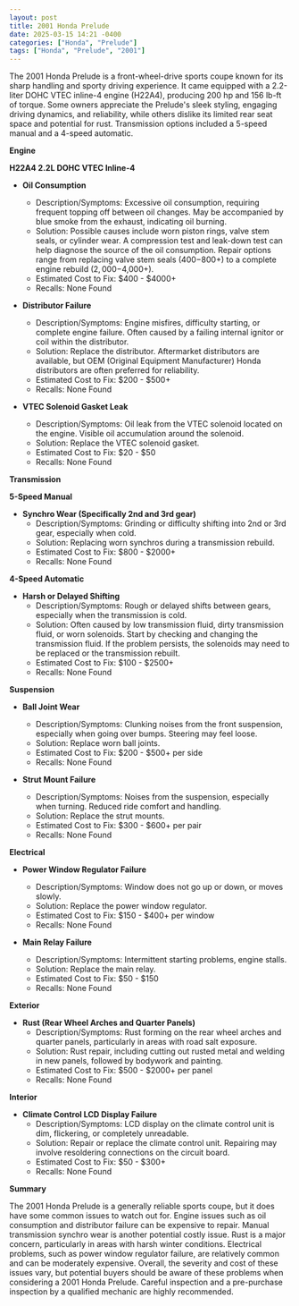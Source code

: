 ```yaml
---
layout: post
title: 2001 Honda Prelude
date: 2025-03-15 14:21 -0400
categories: ["Honda", "Prelude"]
tags: ["Honda", "Prelude", "2001"]
---
```

The 2001 Honda Prelude is a front-wheel-drive sports coupe known for its sharp handling and sporty driving experience. It came equipped with a 2.2-liter DOHC VTEC inline-4 engine (H22A4), producing 200 hp and 156 lb-ft of torque. Some owners appreciate the Prelude's sleek styling, engaging driving dynamics, and reliability, while others dislike its limited rear seat space and potential for rust. Transmission options included a 5-speed manual and a 4-speed automatic.

**Engine**

**H22A4 2.2L DOHC VTEC Inline-4**

*   **Oil Consumption**
    *   Description/Symptoms: Excessive oil consumption, requiring frequent topping off between oil changes. May be accompanied by blue smoke from the exhaust, indicating oil burning.
    *   Solution: Possible causes include worn piston rings, valve stem seals, or cylinder wear. A compression test and leak-down test can help diagnose the source of the oil consumption. Repair options range from replacing valve stem seals ($400-$800+) to a complete engine rebuild ($2,000-$4,000+).
    *   Estimated Cost to Fix: $400 - $4000+
    *   Recalls: None Found

*   **Distributor Failure**
    *   Description/Symptoms: Engine misfires, difficulty starting, or complete engine failure. Often caused by a failing internal ignitor or coil within the distributor.
    *   Solution: Replace the distributor. Aftermarket distributors are available, but OEM (Original Equipment Manufacturer) Honda distributors are often preferred for reliability.
    *   Estimated Cost to Fix: $200 - $500+
    *   Recalls: None Found

*   **VTEC Solenoid Gasket Leak**
    *   Description/Symptoms: Oil leak from the VTEC solenoid located on the engine. Visible oil accumulation around the solenoid.
    *   Solution: Replace the VTEC solenoid gasket.
    *   Estimated Cost to Fix: $20 - $50
    *   Recalls: None Found

**Transmission**

**5-Speed Manual**

*   **Synchro Wear (Specifically 2nd and 3rd gear)**
    *   Description/Symptoms: Grinding or difficulty shifting into 2nd or 3rd gear, especially when cold.
    *   Solution: Replacing worn synchros during a transmission rebuild.
    *   Estimated Cost to Fix: $800 - $2000+
    *   Recalls: None Found

**4-Speed Automatic**

*   **Harsh or Delayed Shifting**
    *   Description/Symptoms: Rough or delayed shifts between gears, especially when the transmission is cold.
    *   Solution: Often caused by low transmission fluid, dirty transmission fluid, or worn solenoids. Start by checking and changing the transmission fluid. If the problem persists, the solenoids may need to be replaced or the transmission rebuilt.
    *   Estimated Cost to Fix: $100 - $2500+
    *   Recalls: None Found

**Suspension**

*   **Ball Joint Wear**
    *   Description/Symptoms: Clunking noises from the front suspension, especially when going over bumps. Steering may feel loose.
    *   Solution: Replace worn ball joints.
    *   Estimated Cost to Fix: $200 - $500+ per side
    *   Recalls: None Found

*   **Strut Mount Failure**
    *   Description/Symptoms: Noises from the suspension, especially when turning. Reduced ride comfort and handling.
    *   Solution: Replace the strut mounts.
    *   Estimated Cost to Fix: $300 - $600+ per pair
    *   Recalls: None Found

**Electrical**

*   **Power Window Regulator Failure**
    *   Description/Symptoms: Window does not go up or down, or moves slowly.
    *   Solution: Replace the power window regulator.
    *   Estimated Cost to Fix: $150 - $400+ per window
    *   Recalls: None Found

*   **Main Relay Failure**
    *   Description/Symptoms: Intermittent starting problems, engine stalls.
    *   Solution: Replace the main relay.
    *   Estimated Cost to Fix: $50 - $150
    *   Recalls: None Found

**Exterior**

*   **Rust (Rear Wheel Arches and Quarter Panels)**
    *   Description/Symptoms: Rust forming on the rear wheel arches and quarter panels, particularly in areas with road salt exposure.
    *   Solution: Rust repair, including cutting out rusted metal and welding in new panels, followed by bodywork and painting.
    *   Estimated Cost to Fix: $500 - $2000+ per panel
    *   Recalls: None Found

**Interior**

*   **Climate Control LCD Display Failure**
    *   Description/Symptoms: LCD display on the climate control unit is dim, flickering, or completely unreadable.
    *   Solution: Repair or replace the climate control unit. Repairing may involve resoldering connections on the circuit board.
    *   Estimated Cost to Fix: $50 - $300+
    *   Recalls: None Found

**Summary**

The 2001 Honda Prelude is a generally reliable sports coupe, but it does have some common issues to watch out for. Engine issues such as oil consumption and distributor failure can be expensive to repair. Manual transmission synchro wear is another potential costly issue. Rust is a major concern, particularly in areas with harsh winter conditions. Electrical problems, such as power window regulator failure, are relatively common and can be moderately expensive. Overall, the severity and cost of these issues vary, but potential buyers should be aware of these problems when considering a 2001 Honda Prelude. Careful inspection and a pre-purchase inspection by a qualified mechanic are highly recommended.

